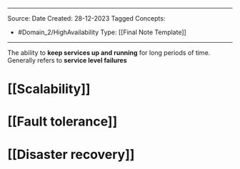 - - -
Source:
Date Created:  28-12-2023
Tagged Concepts:
- #Domain_2/HighAvailability 
Type: [[Final Note Template]]
- - - 
The ability to **keep services up and running** for long periods of time. Generally refers to **service level failures**
# [[Scalability]]
# [[Fault tolerance]]
# [[Disaster recovery]]